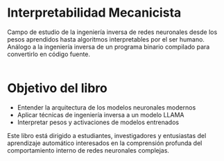 # Interpretabilidad Mecanicista

 Campo de estudio de la ingeniería inversa de redes neuronales desde los pesos 
 aprendidos hasta algoritmos interpretables por el ser humano. Análogo a la 
 ingeniería inversa de un programa binario compilado para convertirlo en código 
 fuente.


```{tableofcontents}
```

# Objetivo del libro

* Entender la arquitectura  de los modelos neuronales modernos
* Aplicar técnicas de ingeniería inversa a un modelo LLAMA
* Interpretar pesos y activaciones de modelos entrenados 

Este libro está dirigido a estudiantes, investigadores y entusiastas del aprendizaje automático interesados en la comprensión profunda del comportamiento interno de redes neuronales complejas.
